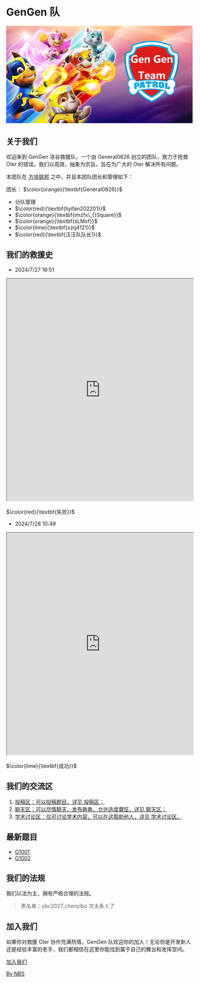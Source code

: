 # GenGen 队

![](26af0ce9bf7d446a740cd911291eb8d0.jpeg)

## 关于我们 

欢迎来到 GenGen 洛谷救援队，一个由 General0826 创立的团队，致力于抢救 OIer 的错误。我们以高效、抽象为宗旨，旨在为广大的 OIer 解决所有问题。

本团队在 [方块联邦]((https://github-liyifan202201.github.io/nbs/)) 之中，并且本团队团长和管理如下：

团长： $\color{orange}{\textbf{General0826}}$
- 分队管理
- $\color{red}{\textbf{liyifan202201}}$
- $\color{orange}{\textbf{imzfx\_{}Square}}$
- $\color{orange}{\textbf{sLMxf}}$
- $\color{lime}{\textbf{xzq4121}}$
- $\color{red}{\textbf{汪汪队队长1}}$


## 我们的救援史

- 2024/7/27 16:51

<iframe src="https://lglg.top/870183" width="100%" height="600"></iframe>

$\color{red}{\textbf{失败}}$

- 2024/7/28 10:49

<iframe src="https://lglg.top/870801" width="100%" height="600"></iframe>

$\color{lime}{\textbf{成功}}$

## 我们的交流区
1. [投稿区：可以投稿题目，详见 投稿区；](https://www.luogu.com.cn/discuss/879822)
2. [聊天区：可以尽情聊天、发布犇犇，允许适度魔怔，详见 聊天区；](https://www.luogu.com.cn/discuss/878815)
3. [学术讨论区：仅可讨论学术内容，可以在这帮助他人，详见 学术讨论区。](https://www.luogu.com.cn/discuss/878815)

## 最新题目
- [G1001](https://www.luogu.com.cn/problem/T490782)
- [G1002](https://www.luogu.com.cn/problem/T491108)


## 我们的法规

我们以法为主，拥有严格合理的法规。

> 黑名单：ybc2027_chenyibo 次太多人了


## 加入我们

如果你对救援 OIer 协作充满热情，GenGen 队欢迎你的加入！无论你是开发新人还是经验丰富的老手，我们都相信在这里你能找到属于自己的舞台和发挥空间。

[加入我们](https://www.luogu.com.cn/team/85363)

[By NBS](https://github-liyifan202201.github.io/nbs/)
